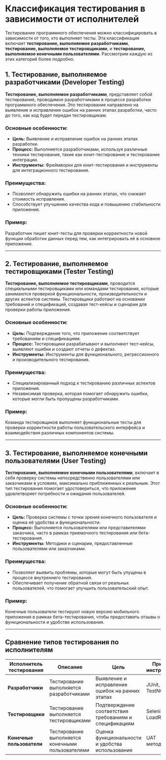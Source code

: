 # Классификация тестирования в зависимости от исполнителей

Тестирование программного обеспечения можно классифицировать в зависимости от того, кто выполняет тесты. Эта классификация включает **тестирование, выполняемое разработчиками**, **тестирование, выполняемое тестировщиками**, и **тестирование, выполняемое конечными пользователями**. Рассмотрим каждую из этих категорий более подробно.

## 1. **Тестирование, выполняемое разработчиками (Developer Testing)**

**Тестирование, выполняемое разработчиками**, представляет собой тестирование, проводимое разработчиками в процессе разработки программного обеспечения. Это тестирование направлено на выявление и исправление ошибок на ранних этапах разработки, часто до того, как код будет передан тестировщикам.

### Основные особенности:
- **Цель:** Выявление и исправление ошибок на ранних этапах разработки.
- **Процесс:** Выполняется разработчиками, используя различные техники тестирования, такие как юнит-тестирование и тестирование интеграции.
- **Инструменты:** Фреймворки для юнит-тестирования и инструменты для интеграционного тестирования.

### Преимущества:
- Позволяет обнаружить ошибки на ранних этапах, что снижает стоимость исправления.
- Способствует улучшению качества кода и повышению стабильности приложения.

### Пример:
Разработчик пишет юнит-тесты для проверки корректности новой функции обработки данных перед тем, как интегрировать её в основное приложение.

---

## 2. **Тестирование, выполняемое тестировщиками (Tester Testing)**

**Тестирование, выполняемое тестировщиками**, проводится специальными тестировщиками или командами тестирования, которые занимаются проверкой функциональности, производительности и других аспектов системы. Тестировщики работают на основании требований и спецификаций, создавая тест-кейсы и сценарии для проверки работы приложения.

### Основные особенности:
- **Цель:** Подтверждение того, что приложение соответствует требованиям и спецификациям.
- **Процесс:** Тестировщики разрабатывают и выполняют тест-кейсы, выявляют ошибки и создают отчеты о дефектах.
- **Инструменты:** Инструменты для функционального, регрессионного и производительного тестирования.

### Преимущества:
- Специализированный подход к тестированию различных аспектов приложения.
- Независимая проверка, которая помогает обнаружить ошибки, которые могли быть пропущены разработчиками.

### Пример:
Команда тестировщиков выполняет функциональные тесты для проверки корректности работы пользовательского интерфейса и взаимодействия различных компонентов системы.

---

## 3. **Тестирование, выполняемое конечными пользователями (User Testing)**

**Тестирование, выполняемое конечными пользователями**, включает в себя проверку системы непосредственно пользователями или заказчиками в условиях, максимально приближенных к реальным. Этот тип тестирования помогает удостовериться, что приложение удовлетворяет потребности и ожидания пользователей.

### Основные особенности:
- **Цель:** Проверка системы с точки зрения конечного пользователя и оценка её удобства и функциональности.
- **Процесс:** Выполняется пользователями или представителями заказчика, часто в рамках приемочного тестирования или бета-тестирования.
- **Инструменты:** Методики и сценарии, предоставленные пользователями или заказчиками.

### Преимущества:
- Позволяет выявить проблемы, которые могут быть упущены в процессе внутреннего тестирования.
- Обеспечивает получение обратной связи от реальных пользователей, что помогает улучшить пользовательский опыт.

### Пример:
Конечные пользователи тестируют новую версию мобильного приложения в рамках бета-тестирования, чтобы предоставить отзывы о функциональности и удобстве использования.

---

## Сравнение типов тестирования по исполнителям

| Исполнитель тестирования         | Описание                                             | Цель                                      | Примеры инструментов           |
|----------------------------------|-----------------------------------------------------|-------------------------------------------|--------------------------------|
| **Разработчики**                 | Тестирование выполняется разработчиками             | Выявление и исправление ошибок на ранних этапах | JUnit, NUnit, TestNG           |
| **Тестировщики**                 | Тестирование выполняется тестировщиками             | Подтверждение соответствия требованиям и спецификациям | Selenium, QTP, LoadRunner      |
| **Конечные пользователи**        | Тестирование выполняется конечными пользователями   | Оценка функциональности и удобства использования | UAT методологии                |

